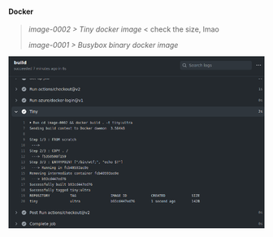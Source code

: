 #### Docker
>
> _image-0002 > Tiny docker image_ < check the size, lmao
>
> _image-0001 > Busybox binary docker image_
>

[![Site]( _site/assets/img/ultra_tiny_docker.png )](https://wryyyyyyyy.github.com/docker)

